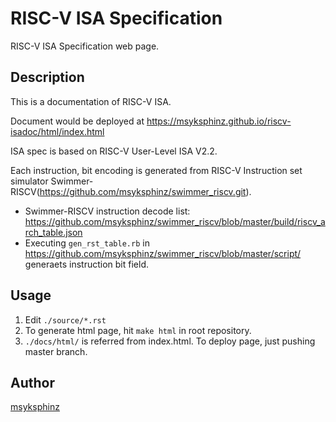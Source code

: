 RISC-V ISA Specification
========================

RISC-V ISA Specification web page.

## Description

This is a documentation of RISC-V ISA.

Document would be deployed at https://msyksphinz.github.io/riscv-isadoc/html/index.html

ISA spec is based on RISC-V User-Level ISA V2.2.

Each instruction, bit encoding is generated from RISC-V Instruction set simulator Swimmer-RISCV(https://github.com/msyksphinz/swimmer_riscv.git).
- Swimmer-RISCV instruction decode list: https://github.com/msyksphinz/swimmer_riscv/blob/master/build/riscv_arch_table.json
- Executing `gen_rst_table.rb` in https://github.com/msyksphinz/swimmer_riscv/blob/master/script/ generaets instruction bit field.

## Usage

1. Edit `./source/*.rst`
2. To generate html page, hit `make html` in root repository.
3. `./docs/html/` is referred from index.html. To deploy page, just pushing master branch.

## Author

[msyksphinz](http://github.com/msyksphinz)
